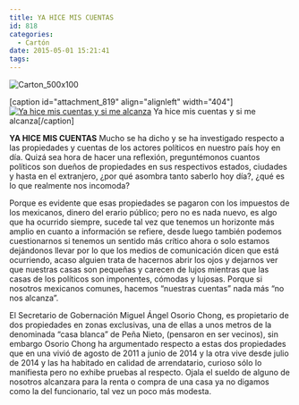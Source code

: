 ```yaml
---
title: YA HICE MIS CUENTAS
id: 818
categories:
  - Cartón
date: 2015-05-01 15:21:41
tags:
---
```


![Carton_500x100](http://www.laredsemanario.com/wp-content/uploads/2015/04/Carton_500x100.png)

[caption id="attachment_819" align="alignleft" width="404"][![Ya hice mis cuentas y si me alcanza](http://www.laredsemanario.com/wp-content/uploads/2015/05/carton_num03.jpg)](http://www.laredsemanario.com/wp-content/uploads/2015/05/carton_num03.jpg) Ya hice mis cuentas y si me alcanza[/caption]

**YA HICE MIS CUENTAS**
Mucho se ha dicho y se ha investigado respecto a las propiedades y cuentas de los actores políticos en nuestro país hoy en día. Quizá sea hora de hacer una reflexión, preguntémonos cuantos políticos son dueños de propiedades en sus respectivos estados, ciudades y hasta en el extranjero, ¿por qué asombra tanto saberlo hoy día?, ¿qué es lo que realmente nos incomoda?

Porque es evidente que esas propiedades se pagaron con los impuestos de los mexicanos, dinero del erario público; pero no es nada nuevo, es algo que ha ocurrido siempre, sucede tal vez que tenemos un horizonte más amplio en cuanto a información se refiere, desde luego también podemos cuestionarnos si tenemos un sentido más crítico ahora o solo estamos dejándonos llevar por lo que los medios de comunicación dicen que está ocurriendo, acaso alguien trata de hacernos abrir los ojos y dejarnos ver que nuestras casas son pequeñas y carecen de lujos mientras que las casas de los políticos son imponentes, cómodas y lujosas. Porque si nosotros mexicanos comunes, hacemos “nuestras cuentas” nada más “no nos alcanza”.

El Secretario de Gobernación Miguel Ángel Osorio Chong, es propietario de dos propiedades en zonas exclusivas, una de ellas a unos metros de la denominada “casa blanca” de Peña Nieto, (pensaron en ser vecinos), sin embargo Osorio Chong ha argumentado respecto a estas dos propiedades que en una vivió de agosto de 2011 a junio de 2014 y la otra vive desde julio de 2014 y las ha habitado en calidad de arrendatario, curioso sólo lo manifiesta pero no exhibe pruebas al respecto. Ojala el sueldo de alguno de nosotros alcanzara para la renta o compra de una casa ya no digamos como la del funcionario, tal vez un poco más modesta.